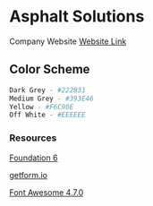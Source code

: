 # Asphalt Solutions
Company Website
[Website Link](http://asphaltsolutionsnc.co)

## Color Scheme
```bash
Dark Grey - #222831
Medium Grey - #393E46
Yellow - #F6C90E
Off White - #EEEEEE
```

### Resources
[Foundation 6](https://get.foundation/sites.html)

[getform.io](https://getform.io)

[Font Awesome 4.7.0](https://fontawesome.com/v4.7.0/)
